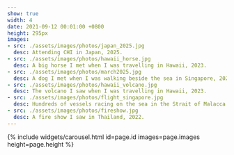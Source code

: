 ```yaml
---
show: true
width: 4
date: 2021-09-12 00:01:00 +0800
height: 295px
images:
- src: ./assets/images/photos/japan_2025.jpg
  desc: Attending CHI in Japan, 2025.
- src: ./assets/images/photos/hawaii_horse.jpg
  desc: A big horse I met when I was travelling in Hawaii, 2023.
- src: ./assets/images/photos/march2025.jpg
  desc: A dog I met when I was walking beside the sea in Singapore, 2025.
- src: ./assets/images/photos/hawaii_volcano.jpg
  desc: The volcano I saw when I was travelling in Hawaii, 2023.
- src: ./assets/images/photos/flight_singapore.jpg
  desc: Hundreds of vessels racing on the sea in the Strait of Malacca ("马六甲海峡的百舸争流").
- src: ./assets/images/photos/fireshow.jpg
  desc: A fire show I saw in Thailand, 2022.
---
```


{% include widgets/carousel.html id=page.id images=page.images height=page.height %}

